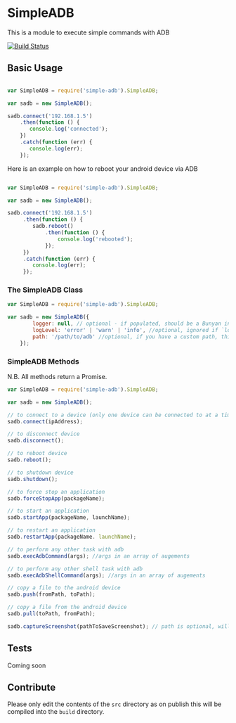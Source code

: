 # SimpleADB

This is a module to execute simple commands with ADB

[![Build Status](https://travis-ci.org/volumenetwork/SimpleADB.svg?branch=master)](https://travis-ci.org/volumenetwork/SimpleADB)

## Basic Usage

```js

var SimpleADB = require('simple-adb').SimpleADB;

var sadb = new SimpleADB();

sadb.connect('192.168.1.5')
    .then(function () {
       console.log('connected');
    })
    .catch(function (err) {
       console.log(err);
    });

```

Here is an example on how to reboot your android device via ADB

```js

var SimpleADB = require('simple-adb').SimpleADB;

var sadb = new SimpleADB();

sadb.connect('192.168.1.5')
     .then(function () {
        sadb.reboot()
            .then(function () {
                console.log('rebooted');
            });
     })
     .catch(function (err) {
        console.log(err);
     });


```
### The SimpleADB Class

```js
var SimpleADB = require('simple-adb').SimpleADB;

var sadb = new SimpleADB({
        logger: null, // optional - if populated, should be a Bunyan instance.
        logLevel: 'error' | 'warn' | 'info', //optional, ignored if `logger` is populated
        path: '/path/to/adb' //optional, if you have a custom path, this may be required
    });
```

### SimpleADB Methods

N.B. All methods return a Promise.

```js
var SimpleADB = require('simple-adb').SimpleADB;

var sadb = new SimpleADB();

// to connect to a device (only one device can be connected to at a time)
sadb.connect(ipAddress);

// to disconnect device
sadb.disconnect();

// to reboot device
sadb.reboot();

// to shutdown device
sadb.shutdown();

// to force stop an application
sadb.forceStopApp(packageName);

// to start an application
sadb.startApp(packageName, launchName);

// to restart an application
sadb.restartApp(packageName. launchName);

// to perform any other task with adb
sadb.execAdbCommand(args); //args in an array of augements

// to perform any other shell task with adb
sadb.execAdbShellCommand(args); //args in an array of augements

// copy a file to the android device
sadb.push(fromPath, toPath);

// copy a file from the android device
sadb.pull(toPath, fromPath);

sadb.captureScreenshot(pathToSaveScreenshot); // path is optional, will store to home directory if no path given
```

## Tests

Coming soon

## Contribute
Please only edit the contents of the `src` directory as on publish this will be compiled into the `build` directory.
